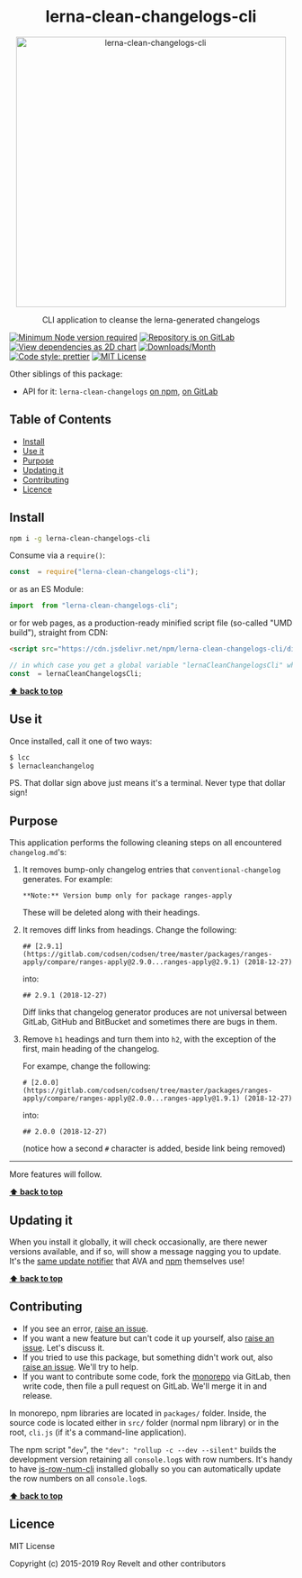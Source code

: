 <div align="center">
  <h1>lerna-clean-changelogs-cli</h1>
</div>

<div align="center">
  <p><img alt="lerna-clean-changelogs-cli" src="https://glcdn.githack.com/codsen/codsen/raw/master/packages/lerna-clean-changelogs-cli/media/deleted.png" width="480" align="center"></p>
</div>

<div align="center"><p>CLI application to cleanse the lerna-generated changelogs</p></div>

[![Minimum Node version required][node-img]][node-url]
[![Repository is on GitLab][gitlab-img]][gitlab-url]
[![View dependencies as 2D chart][deps2d-img]][deps2d-url]
[![Downloads/Month][downloads-img]][downloads-url]
[![Code style: prettier][prettier-img]][prettier-url]
[![MIT License][license-img]][license-url]

Other siblings of this package:

- API for it: `lerna-clean-changelogs` [on npm](https://www.npmjs.com/package/lerna-clean-changelogs), [on GitLab](https://gitlab.com/codsen/codsen/tree/master/packages/lerna-clean-changelogs)

## Table of Contents

- [Install](#install)
- [Use it](#use-it)
- [Purpose](#purpose)
- [Updating it](#updating-it)
- [Contributing](#contributing)
- [Licence](#licence)

## Install

```bash
npm i -g lerna-clean-changelogs-cli
```

Consume via a `require()`:

```js
const  = require("lerna-clean-changelogs-cli");
```

or as an ES Module:

```js
import  from "lerna-clean-changelogs-cli";
```

or for web pages, as a production-ready minified script file (so-called "UMD build"), straight from CDN:

```html
<script src="https://cdn.jsdelivr.net/npm/lerna-clean-changelogs-cli/dist/lerna-clean-changelogs-cli.umd.js"></script>
```

```js
// in which case you get a global variable "lernaCleanChangelogsCli" which you consume like this:
const  = lernaCleanChangelogsCli;
```

**[⬆ back to top](#)**

## Use it

Once installed, call it one of two ways:

```bash
$ lcc
$ lernacleanchangelog
```

PS. That dollar sign above just means it's a terminal. Never type that dollar sign!

## Purpose

This application performs the following cleaning steps on all encountered `changelog.md`'s:

1. It removes bump-only changelog entries that `conventional-changelog` generates. For example:

   ```
   **Note:** Version bump only for package ranges-apply
   ```

   These will be deleted along with their headings.

2. It removes diff links from headings. Change the following:

   ```
   ## [2.9.1](https://gitlab.com/codsen/codsen/tree/master/packages/ranges-apply/compare/ranges-apply@2.9.0...ranges-apply@2.9.1) (2018-12-27)
   ```

   into:

   ```
   ## 2.9.1 (2018-12-27)
   ```

   Diff links that changelog generator produces are not universal between GitLab, GitHub and BitBucket and sometimes there are bugs in them.

3. Remove `h1` headings and turn them into `h2`, with the exception of the first, main heading of the changelog.

   For exampe, change the following:

   ```
   # [2.0.0](https://gitlab.com/codsen/codsen/tree/master/packages/ranges-apply/compare/ranges-apply@2.0.0...ranges-apply@1.9.1) (2018-12-27)
   ```

   into:

   ```
   ## 2.0.0 (2018-12-27)
   ```

   (notice how a second `#` character is added, beside link being removed)

---

More features will follow.

**[⬆ back to top](#)**

## Updating it

When you install it globally, it will check occasionally, are there newer versions available, and if so, will show a message nagging you to update. It's the [same update notifier](https://www.npmjs.com/package/update-notifier) that AVA and [npm](https://www.npmjs.com/package/npm) themselves use!

**[⬆ back to top](#)**

## Contributing

- If you see an error, [raise an issue](<https://gitlab.com/codsen/codsen/issues/new?issue[title]=lerna-clean-changelogs-cli%20package%20-%20put%20title%20here&issue[description]=**Which%20package%20is%20this%20issue%20for**%3A%20%0Alerna-clean-changelogs-cli%0A%0A**Describe%20the%20issue%20(if%20necessary)**%3A%20%0A%0A%0A%2Fassign%20%40revelt>).
- If you want a new feature but can't code it up yourself, also [raise an issue](<https://gitlab.com/codsen/codsen/issues/new?issue[title]=lerna-clean-changelogs-cli%20package%20-%20put%20title%20here&issue[description]=**Which%20package%20is%20this%20issue%20for**%3A%20%0Alerna-clean-changelogs-cli%0A%0A**Describe%20the%20issue%20(if%20necessary)**%3A%20%0A%0A%0A%2Fassign%20%40revelt>). Let's discuss it.
- If you tried to use this package, but something didn't work out, also [raise an issue](<https://gitlab.com/codsen/codsen/issues/new?issue[title]=lerna-clean-changelogs-cli%20package%20-%20put%20title%20here&issue[description]=**Which%20package%20is%20this%20issue%20for**%3A%20%0Alerna-clean-changelogs-cli%0A%0A**Describe%20the%20issue%20(if%20necessary)**%3A%20%0A%0A%0A%2Fassign%20%40revelt>). We'll try to help.
- If you want to contribute some code, fork the [monorepo](https://gitlab.com/codsen/codsen/) via GitLab, then write code, then file a pull request on GitLab. We'll merge it in and release.

In monorepo, npm libraries are located in `packages/` folder. Inside, the source code is located either in `src/` folder (normal npm library) or in the root, `cli.js` (if it's a command-line application).

The npm script "`dev`", the `"dev": "rollup -c --dev --silent"` builds the development version retaining all `console.log`s with row numbers. It's handy to have [js-row-num-cli](https://www.npmjs.com/package/js-row-num-cli) installed globally so you can automatically update the row numbers on all `console.log`s.

**[⬆ back to top](#)**

## Licence

MIT License

Copyright (c) 2015-2019 Roy Revelt and other contributors

[node-img]: https://img.shields.io/node/v/lerna-clean-changelogs-cli.svg?style=flat-square&label=works%20on%20node
[node-url]: https://www.npmjs.com/package/lerna-clean-changelogs-cli
[gitlab-img]: https://img.shields.io/badge/repo-on%20GitLab-brightgreen.svg?style=flat-square
[gitlab-url]: https://gitlab.com/codsen/codsen/tree/master/packages/lerna-clean-changelogs-cli
[deps2d-img]: https://img.shields.io/badge/deps%20in%202D-see_here-08f0fd.svg?style=flat-square
[deps2d-url]: http://npm.anvaka.com/#/view/2d/lerna-clean-changelogs-cli
[downloads-img]: https://img.shields.io/npm/dm/lerna-clean-changelogs-cli.svg?style=flat-square
[downloads-url]: https://npmcharts.com/compare/lerna-clean-changelogs-cli
[prettier-img]: https://img.shields.io/badge/code_style-prettier-ff69b4.svg?style=flat-square
[prettier-url]: https://prettier.io
[license-img]: https://img.shields.io/badge/licence-MIT-51c838.svg?style=flat-square
[license-url]: https://gitlab.com/codsen/codsen/blob/master/LICENSE
